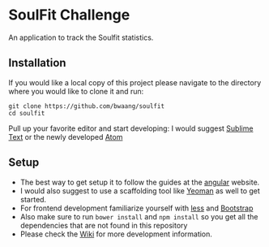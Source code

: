 # SoulFit Challenge

An application to track the Soulfit statistics.

## Installation

If you would like a local copy of this project please navigate to the directory where you would like to clone it and run:

```
git clone https://github.com/bwaang/soulfit
cd soulfit
```

Pull up your favorite editor and start developing: I would suggest [Sublime Text](http://www.sublimetext.com/) or the newly developed [Atom](https://atom.io)

## Setup

  * The best way to get setup it to follow the guides at the [angular](https://docs.angularjs.org/tutorial) website.
  * I would also suggest to use a scaffolding tool like [Yeoman](http://yeoman.io/) as well to get started.
  * For frontend development familiarize yourself with [less](http://lesscss.org/) and [Bootstrap](http://getbootstrap.com/)
  * Also make sure to run `bower install` and `npm install` so you get all the dependencies that are not found in this repository
  * Please check the [Wiki](https://github.com/bwaang/soulfit/wiki) for more development information.

